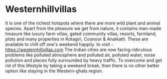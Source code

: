 # Westernhillvillas 
It is one of the richest hotspots where there are more wild plant and animal species. Apart from the pleasure we get from nature, it contains man-made treasure like luxury farm villas, gated community villas, resorts, farmland, plots and many properties in Kotagiri, Coonoor &amp; Anaikatti. These are available to chill off one's weekend happily.   to visit - https://westernhillvillas.com
The Indian cities are now facing ridiculous problems like polluted atmosphere and polluted air, polluted water, noise pollution and places fully surrounded by heavy traffic. To overcome and get rid of this lifestyle by taking a weekend break, then there is no other better option like staying in the Western-ghats region.
